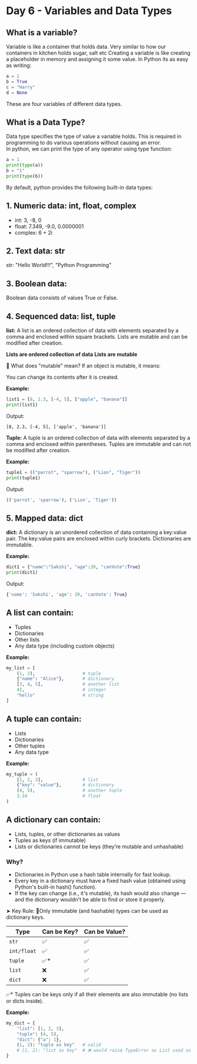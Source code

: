 
# Day 6 - Variables and Data Types
## What is a variable?
Variable is like a container that holds data. Very similar to how our containers in kitchen holds sugar, salt etc
Creating a variable is like creating a placeholder in memory and assigning it some value. In Python its as easy as writing:
```python
a = 1
b = True
c = "Harry"
d = None
```

These are four variables of different data types.

## What is a Data Type?
Data type specifies the type of value a variable holds. This is required in programming to do various operations without causing an error. \
In python, we can print the type of any operator using type function:
```python
a = 1
print(type(a))
b = "1"
print(type(b))
```
By default, python provides the following built-in data types:

## 1. Numeric data: int, float, complex


 - int: 3, -8, 0
 -    float: 7.349, -9.0, 0.0000001
 -  complex: 6 + 2i 

 ## 2. Text data: str
    

str: "Hello World!!!", "Python Programming"

## 3. Boolean data:
    

Boolean data consists of values True or False.

## 4. Sequenced data: list, tuple
    

**list:**  A list is an ordered collection of data with elements separated by a comma and enclosed within square brackets. Lists are mutable and can be modified after creation.

**Lists are ordered collection of data**
**Lists are mutable**

🔹 What does "mutable" mean?
If an object is mutable, it means:

You can change its contents after it is created.

**Example:**

```python
list1 = [8, 2.3, [-4, 5], ["apple", "banana"]]
print(list1)
```


Output:

```markup
[8, 2.3, [-4, 5], ['apple', 'banana']]
```


**Tuple:**  A tuple is an ordered collection of data with elements separated by a comma and enclosed within parentheses. Tuples are immutable and can not be modified after creation. 

**Example:**

```python
tuple1 = (("parrot", "sparrow"), ("Lion", "Tiger"))
print(tuple1)
```


Output:

```python
(('parrot', 'sparrow'), ('Lion', 'Tiger'))
```


## 5. Mapped data: dict
    

**dict:** A dictionary is an unordered collection of data containing a key:value pair. The key:value pairs are enclosed within curly brackets. Dictionaries are immutable.

**Example:**

```python
dict1 = {"name":"Sakshi", "age":20, "canVote":True}
print(dict1)
```


Output:

```python
{'name': 'Sakshi', 'age': 20, 'canVote': True}
```

## A list can contain:
- Tuples
- Dictionaries
- Other lists
- Any data type (including custom objects)

**Example:**

```python
my_list = [
    (1, 2),                  # tuple
    {"name": "Alice"},       # dictionary
    [3, 4, 5],               # another list
    42,                      # integer
    "hello"                  # string
]
```

## A tuple can contain:
- Lists
- Dictionaries
- Other tuples
- Any data type

**Example:**

```python
my_tuple = (
    [1, 2, 3],               # list
    {"key": "value"},        # dictionary
    (4, 5),                  # another tuple
    3.14                     # float
)
```

## A dictionary can contain:
- Lists, tuples, or other dictionaries as values
- Tuples as keys (if immutable)
- Lists or dictionaries cannot be keys (they’re mutable and unhashable)

### Why?
- Dictionaries in Python use a hash table internally for fast lookup.
- Every key in a dictionary must have a fixed hash value (obtained using Python's built-in hash() function).
- If the key can change (i.e., it's mutable), its hash would also change — and the dictionary wouldn't be able to find or store it properly.

➤ Key Rule: 🔑Only immutable (and hashable) types can be used as dictionary keys.

| Type        | Can be Key? | Can be Value? |
| ----------- | ----------- | ------------- |
| `str`       | ✅           | ✅             |
| `int/float` | ✅           | ✅             |
| `tuple`     | ✅\*         | ✅             |
| `list`      | ❌           | ✅             |
| `dict`      | ❌           | ✅             |

✅* Tuples can be keys only if all their elements are also immutable (no lists or dicts inside).

**Example:**

```python
my_dict = {
    "list": [1, 2, 3],
    "tuple": (4, 5),
    "dict": {"a": 1},
    (1, 2): "tuple as key"   # valid
    # [1, 2]: "list as key"  # ❌ would raise TypeError as List used as key
}
```
